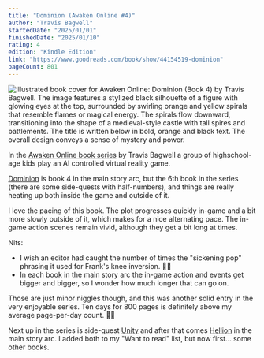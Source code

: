 ```yaml
---
title: "Dominion (Awaken Online #4)"
author: "Travis Bagwell"
startedDate: "2025/01/01"
finishedDate: "2025/01/10"
rating: 4
edition: "Kindle Edition"
link: "https://www.goodreads.com/book/show/44154519-dominion"
pageCount: 801
---
```


![Illustrated book cover for Awaken Online: Dominion (Book 4) by Travis Bagwell. The image features a stylized black silhouette of a figure with glowing eyes at the top, surrounded by swirling orange and yellow spirals that resemble flames or magical energy. The spirals flow downward, transitioning into the shape of a medieval-style castle with tall spires and battlements. The title is written below in bold, orange and black text. The overall design conveys a sense of mystery and power.](https://images-na.ssl-images-amazon.com/images/S/compressed.photo.goodreads.com/books/1551660886i/44154519.jpg)

In the [Awaken Online book series][series] by Travis Bagwell a group of highschool-age kids play an AI controlled virtual reality game.

[Dominion][dominion] is book 4 in the main story arc, but the 6th book in the series (there are some side-quests with half-numbers), and things are really heating up both inside the game and outside of it.

I love the pacing of this book. The plot progresses quickly in-game and a bit more slowly outside of it, which makes for a nice alternating pace. The in-game action scenes remain vivid, although they get a bit long at times. 

Nits:

 * I wish an editor had caught the number of times the "sickening pop" phrasing it used for Frank's knee inversion. 🍾😂
 * In each book in the main story arc the in-game action and events get bigger and bigger, so I wonder how much longer that can go on.

Those are just minor niggles though, and this was another solid entry in the very enjoyable series. Ten days for 800 pages is definitely above my average page-per-day count. 🤯🎉

Next up in the series is side-quest [Unity][unity] and after that comes [Hellion][hellion] in the main story arc. I added both to my "Want to read" list, but now first... some other books.

[series]: https://www.goodreads.com/series/196901-awaken-online
[dominion]: https://www.goodreads.com/book/show/44154519-dominion
[unity]: https://www.goodreads.com/book/show/46252715-unity
[hellion]: https://www.goodreads.com/book/show/57314659-hellion
